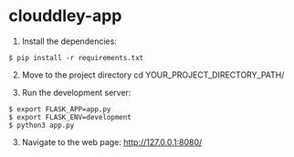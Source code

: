 # clouddley-app

1. Install the dependencies:
```
$ pip install -r requirements.txt
```
2. Move to the project directory
cd YOUR_PROJECT_DIRECTORY_PATH/

2. Run the development server:
```
$ export FLASK_APP=app.py
$ export FLASK_ENV=development 
$ python3 app.py
```
3. Navigate to the web page: http://127.0.0.1:8080/
